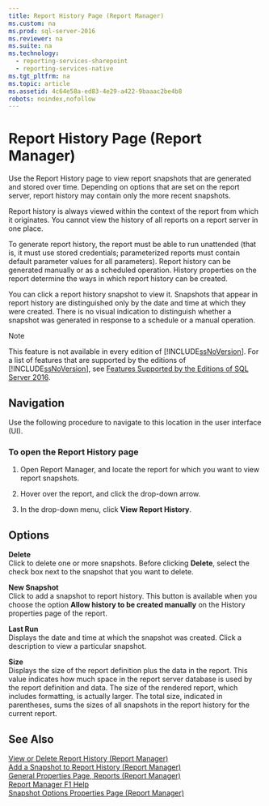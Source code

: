 ```yaml
---
title: Report History Page (Report Manager)
ms.custom: na
ms.prod: sql-server-2016
ms.reviewer: na
ms.suite: na
ms.technology: 
  - reporting-services-sharepoint
  - reporting-services-native
ms.tgt_pltfrm: na
ms.topic: article
ms.assetid: 4c64e58a-ed83-4e29-a422-9baaac2be4b8
robots: noindex,nofollow
---
```

# Report History Page (Report Manager)
  Use the Report History page to view report snapshots that are generated and stored over time. Depending on options that are set on the report server, report history may contain only the more recent snapshots.  
  
 Report history is always viewed within the context of the report from which it originates. You cannot view the history of all reports on a report server in one place.  
  
 To generate report history, the report must be able to run unattended \(that is, it must use stored credentials; parameterized reports must contain default parameter values for all parameters\). Report history can be generated manually or as a scheduled operation. History properties on the report determine the ways in which report history can be created.  
  
 You can click a report history snapshot to view it. Snapshots that appear in report history are distinguished only by the date and time at which they were created. There is no visual indication to distinguish whether a snapshot was generated in response to a schedule or a manual operation.  
  
> [!NOTE]  
>  This feature is not available in every edition of [!INCLUDE[ssNoVersion](../../Token/Other/ssNoVersion_md.md)]. For a list of features that are supported by the editions of [!INCLUDE[ssNoVersion](../../Token/Other/ssNoVersion_md.md)], see [Features Supported by the Editions of SQL Server 2016](../../Topics/TopicNameNotContainA/Features-Supported-by-the-Editions-of-SQL-Server-2016.md).  
  
## Navigation  
 Use the following procedure to navigate to this location in the user interface \(UI\).  
  
### To open the Report History page  
  
1.  Open Report Manager, and locate the report for which you want to view report snapshots.  
  
2.  Hover over the report, and click the drop\-down arrow.  
  
3.  In the drop\-down menu, click **View Report History**.  
  
## Options  
 **Delete**  
 Click to delete one or more snapshots. Before clicking **Delete**, select the check box next to the snapshot that you want to delete.  
  
 **New Snapshot**  
 Click to add a snapshot to report history. This button is available when you choose the option **Allow history to be created manually** on the History properties page of the report.  
  
 **Last Run**  
 Displays the date and time at which the snapshot was created. Click a description to view a particular snapshot.  
  
 **Size**  
 Displays the size of the report definition plus the data in the report. This value indicates how much space in the report server database is used by the report definition and data. The size of the rendered report, which includes formatting, is actually larger. The total size, indicated in parentheses, sums the sizes of all snapshots in the report history for the current report.  
  
## See Also  
 [View or Delete Report History \(Report Manager\)](assetId:///44cb1e6f-a6b8-498a-8e8b-ca28e7ab1007)   
 [Add a Snapshot to Report History &#40;Report Manager&#41;](../../Topics/TopicNameContainA/Add-a-Snapshot-to-Report-History--Report-Manager-.md)   
 [General Properties Page, Reports &#40;Report Manager&#41;](../../Topics/TopicNameNotContainA/General-Properties-Page--Reports--Report-Manager-.md)   
 [Report Manager F1 Help](../../Topics/TopicNameNotContainA/Report-Manager-F1-Help.md)   
 [Snapshot Options Properties Page &#40;Report Manager&#41;](../../Topics/TopicNameNotContainA/Snapshot-Options-Properties-Page--Report-Manager-.md)  
  
  